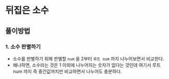 # 뒤집은 소수

## 풀이방법

### 1. 소수 판별하기

- 소수를 판별하기 위해 판별할 `num` 을 2부터 `루트 num` 까지 나누어보면서 비교한다.
- 왜나하면, 소수라는 것은 1 이외에 나누어지는 숫자가 없다는 것인데 여기서 루트 num 까지 즉 중간값까지만 비교하면서 나누어도 충분하다.
